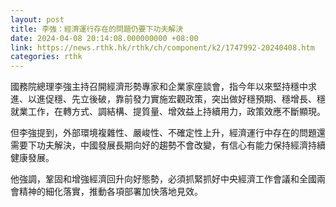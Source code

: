 ```yaml
---
layout: post
title: 李強：經濟運行存在的問題仍要下功夫解決
date: 2024-04-08 20:14:08.000000000 +08:00
link: https://news.rthk.hk/rthk/ch/component/k2/1747992-20240408.htm
categories: rthk
---
```


國務院總理李強主持召開經濟形勢專家和企業家座談會，指今年以來堅持穩中求進、以進促穩、先立後破，靠前發力實施宏觀政策，突出做好穩預期、穩增長、穩就業工作，在轉方式、調結構、提質量、增效益上持續用力，政策效應不斷顯現。

但李強提到，外部環境複雜性、嚴峻性、不確定性上升，經濟運行中存在的問題還需要下功夫解決，中國發展長期向好的趨勢不會改變，有信心有能力保持經濟持續健康發展。

他強調，鞏固和增強經濟回升向好態勢，必須抓緊抓好中央經濟工作會議和全國兩會精神的細化落實，推動各項部署加快落地見效。
